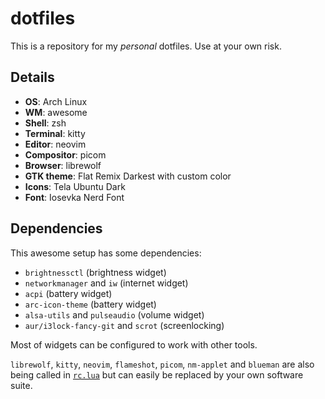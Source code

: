 # dotfiles

This is a repository for my *personal* dotfiles. Use at your own risk.

## Details

- **OS**: Arch Linux
- **WM**: awesome
- **Shell**: zsh
- **Terminal**: kitty
- **Editor**: neovim
- **Compositor**: picom
- **Browser**: librewolf
- **GTK theme**: Flat Remix Darkest with custom color
- **Icons**: Tela Ubuntu Dark
- **Font**: Iosevka Nerd Font

## Dependencies

This awesome setup has some dependencies:

- `brightnessctl` (brightness widget)
- `networkmanager` and `iw` (internet widget)
- `acpi` (battery widget)
- `arc-icon-theme` (battery widget)
- `alsa-utils` and `pulseaudio` (volume widget)
- `aur/i3lock-fancy-git` and `scrot` (screenlocking)

Most of widgets can be configured to work with other tools.

`librewolf`, `kitty`, `neovim`, `flameshot`, `picom`, `nm-applet` and `blueman` are also being called in [`rc.lua`](awesome/rc.lua) but can easily be replaced by your own software suite.
